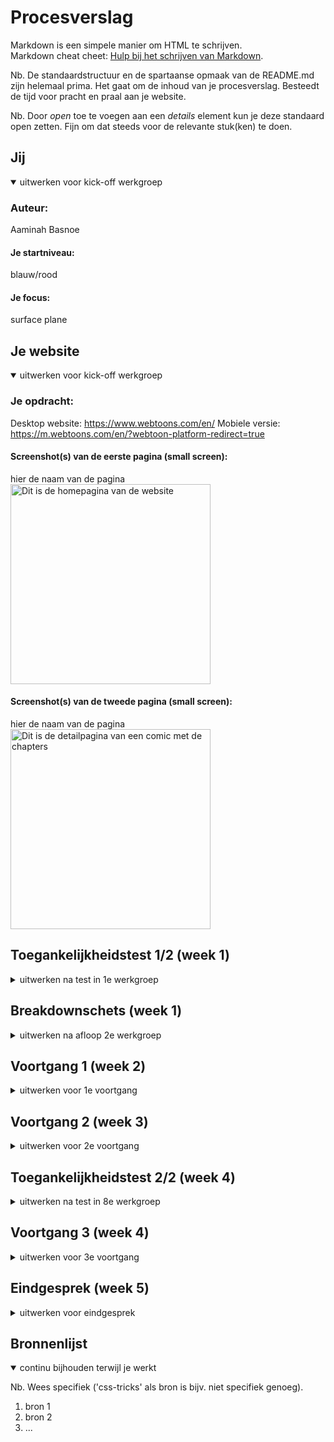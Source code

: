 # Procesverslag
Markdown is een simpele manier om HTML te schrijven.  
Markdown cheat cheet: [Hulp bij het schrijven van Markdown](https://github.com/adam-p/markdown-here/wiki/Markdown-Cheatsheet).

Nb. De standaardstructuur en de spartaanse opmaak van de README.md zijn helemaal prima. Het gaat om de inhoud van je procesverslag. Besteedt de tijd voor pracht en praal aan je website.

Nb. Door *open* toe te voegen aan een *details* element kun je deze standaard open zetten. Fijn om dat steeds voor de relevante stuk(ken) te doen.





## Jij

<details open>
  <summary>uitwerken voor kick-off werkgroep</summary>

  ### Auteur:
  Aaminah Basnoe

  #### Je startniveau:
  blauw/rood

  #### Je focus:
  surface plane
 
</details>





## Je website

<details open>
  <summary>uitwerken voor kick-off werkgroep</summary>

  ### Je opdracht:
  Desktop website: https://www.webtoons.com/en/ 
  Mobiele versie: https://m.webtoons.com/en/?webtoon-platform-redirect=true 

  #### Screenshot(s) van de eerste pagina (small screen): 
  hier de naam van de pagina  
  <img src="readme-images/page1.jpeg" width="320px" alt="Dit is de homepagina van de website">

  #### Screenshot(s) van de tweede pagina (small screen):
  hier de naam van de pagina  
  <img src="readme-images/page2.jpeg" width="320px" alt="Dit is de detailpagina van een comic met de chapters">
 
</details>



## Toegankelijkheidstest 1/2 (week 1)

<details>
  <summary>uitwerken na test in 1e werkgroep</summary>

  ### Bevindingen
  Lijst met je bevindingen die in de test naar voren kwamen:

  #### Screenreader
  Hier korte omschrijving (met indien nodig afbeeldingen)

  Ik heb de screenreader gebruikt op de website die ik ga namaken. De screenreader is over het algemeen wel makkelijk te gebruiken. Alleen viel het mij op dat sommige kopjes 2 keer worden gezegd. Dat kan best irritant zijn. 

  Hier een omschrijving van hoe het opgelost kan worden (met indien nodig afbeeldingen)

  Waarschijnlijk zegt de screenreader sommige kopjes 2 keer, omdat er een alt tekst staat. Misschien is er een functie waarmee je tegen de screenreader kan zeggen om alleen de alt teksten te lezen. (Of misschien een hele andere manier)

  #### Muis en Toetsenbord 
  Hier korte omschrijving (met indien nodig afbeeldingen)
  - Er zijn niet overal hoverstates. 
  - De focus state van de slider werkt niet goed, want als je tabt, gaat de slider gewoon door dus hij blijft niet staan.

  Hier een omschrijving van hoe het opgelost kan worden (met indien nodig afbeeldingen)
  - Misschien dat je ergens in javascript of css kan zeggen dat het plaatje moet blijven staan als je erop tabt of erover heen hovert. Hoe dit precies moet weet ik niet.s


  #### Motoriek (shocks, elastiekjes)
  Hier korte omschrijving (met indien nodig afbeeldingen)

  Ik heb met verschillende beperkingen de website getest. De site is prima te gebruiken met elastiekjes. Met shocks is het iets moeilijk, omdat sommige linkjes nog wat klein zijn.

  Hier een omschrijving van hoe het opgelost kan worden (met indien nodig afbeeldingen)
  Je kan de hover state groter maken, zodat je beter kan klikken, maar dat de knoppen niet constant zo groot zijn.


  #### Visueel (brillen, contrast, kleurenblind, dark/light). 
  Hier korte omschrijving (met indien nodig afbeeldingen)
  De site is over het algemeen nog wel goed te gebruiken, alleen bijvoorbeeld bij de blur zie je eigenlijk niks meer. Het contrast is bij sommige delen van de site te laag.

  Hier een omschrijving van hoe het opgelost kan worden (met indien nodig afbeeldingen)
  Je kan andere kleuren gebruiken met een hoger contrast.

</details>



## Breakdownschets (week 1)

<details>
  <summary>uitwerken na afloop 2e werkgroep</summary>

  ### de hele pagina: 
  <img src="readme-images/breakdownschets" width="375px" alt="breakdown van de hele pagina">

  ### dynamisch deel (bijv menu): 
  <img src="" width="375px" alt="breakdown van een dynamisch deel">

  ### wellicht nog een dynamisch deel (bijv filter): 
  <img src="" width="375px" alt="breakdown van nog een dynamisch deel">

</details>





## Voortgang 1 (week 2)

<details>
  <summary>uitwerken voor 1e voortgang</summary>

  ### Stand van zaken
  hier dit ging goed & dit was lastig (neem ook screenshots op van delen van je website en code)
  
  De lessen gaan tot nu toe wel goed. Ik begrijp de stof redelijk goed en maak veel aantekeningen. Het is wel zo dat ik het in de les vaak allemaal wel snap, maar wanneer ik het dan zelf in mijn eigen website moet toepassen, vind ik het nog wel lastig. Ik ben nog niet zo ver met mijn code. Ik heb nu de html, maar nog geen css. De HTML is naar mijn idee wel goed gegaan, alleen twijfel ik nog of sommige delen wel kloppen. 

  

  ### Agenda voor meeting
  samen met je groepje opstellen

  | Aaminah      | Sjors          | Nada    | Jesse        |
  | ---            | ---                | ---          | ---              |
  | Ik wil graag bespreken of het eerste gedeelte van mijn html in orde is. |  Ik zou graag willen weten of er een tijdschema is voor de website, of dat we zelf volledig het tempo bepalen.            | ik zou graag willen weten hoe je uitklapbare footer kan maken     | en dan ik dat    |
  | Ik weet nog niet helemaal hoe het bovenste gedeelte van de 2e pagina in elkaar zit kwa html.  | dit als er tijd is | nog een punt | dit wil ik zeker |
  | Ik wil iets laten scrollen, maar de srollbar moet niet zichtbaar zijn. Ook wil ik graag weten hoe ik een timer op een carousel/slider kan zetten met een counter erbij.            | ...                | ...          | ...              |


  ### Verslag van meeting
  hier na afloop snel de uitkomsten van de meeting vastleggen

  - Alt leegtalen bij de emoji's (ipv daarvan een aria label)
  - Je mag dingen kopiëren met mate (met de bronvermelding erbij ofc)
  - Section 2 is een grid met een media query (zie code op teams).
  - 

</details>





## Voortgang 2 (week 3)

<details>
  <summary>uitwerken voor 2e voortgang</summary>

  ### Stand van zaken
  hier dit ging goed & dit was lastig (neem ook screenshots op van delen van je website en code)

  Ik ben veel vooruit gekomen sinds het vorige voortgangsgesprek. Ik heb de eerste pagina (de homepagina) bijna af. Aan de tweede pagina moet ik nog beginnen. Mijn CSS is wel nog wat slordig. Hier ga ik later aan zitten en alles netjes gestructureerd neerzetten en alle code in commentaar weghalen. Aan mijn javascript ben ik ook nog niet begonnen. Verder moet ik ook nog goed kijken naar de dingen die ik wil toevoegen voor de surface plane. Tot nu toe gaat het coderen best wel goed. Ik snap wat ik doe en weet ongeveer wel hoe ik verder moet. Wel twijfel ik nog steeds of ik dingen soms wel op de juiste manier doe. 


  ### Agenda voor meeting
  samen met je groepje opstellen

  | Aaminah      | Nada          | Sjors    | student 4        |
  | ---            | ---                | ---          | ---              |
  | Ik wil graag weten hoe ik een infinite slider kan maken met een timer en een counter die laat zien welke img van de slider te zien is  | Ik wil graag weten hoe ik een uitklap footer maak             | Ik zou graag willen weten of de HTML van mijn navigatie semantisch correct is    | en dan ik dat    |
  |  Ik wil graag weten hoe je een scrollbar weghaald | Ik wil  weten hoe ik plaatjes naast elkaar krijg en responsive is | nog een punt | dit wil ik zeker |
  | Ik wil graag weten hoe je een stuk tekst halverwege kan laten stoppen en meer tekst laat zien wanneer het scherm groter wordt            | ...                | ...          | ...              |


  ### Verslag van meeting
  hier na afloop snel de uitkomsten van de meeting vastleggen

  - Gebruik van keyframes, animaties
  - Slider moet niet in desplay flex
  - Counter moet met Javascript
  - Text-overflow: ellipsus
  - overflow hidden gebruiken

</details>





## Toegankelijkheidstest 2/2 (week 4)

<details>
  <summary>uitwerken na test in 8e werkgroep</summary>

  ### Bevindingen
  Lijst met je bevindingen die in de test naar voren kwamen (geef ook aan wat er verbeterd is):

  #### Screenreader
  Hier korte omschrijving (met indien nodig afbeeldingen)
  
  - Plaatjes worden overgeslagen
  - In de header zegt de screenreader alleen ''koppeling'. 

  Hier een omschrijving van hoe het opgelost kan worden (met indien nodig afbeeldingen)
 - alt teksten of aria lables geven aan de images.
  

  


  #### Muis en Toetsenbord 
  Hier korte omschrijving (met indien nodig afbeeldingen)

  - bij de 'genre' section en in de slider is de hoverstate niet goed zichtbaar. 
  -  focus en hover moet nog toegevoegd worden.

  Hier een omschrijving van hoe het opgelost kan worden (met indien nodig afbeeldingen)
  - Hover, focus en active states toevoegen.


 


  #### Motoriek (shocks, elastiekjes)
  Hier korte omschrijving (met indien nodig afbeeldingen)
  - footer wordt moeilijker klikbaar
  - Sommige knoppen zijn te klein

  Hier een omschrijving van hoe het opgelost kan worden (met indien nodig afbeeldingen)
  - grote knoppen maken
  - De hover groter maken




  #### Visueel (brillen, contrast, kleurenblind, dark/light). 
  Hier korte omschrijving (met indien nodig afbeeldingen)

  bril: combined loss diabetic eye disease 
  de h3tjes zijn niet heel goed zichtbaar, te klein en te dun

  bril: low contrast
  kleine kopjes/tekst is moeilijk te lezen. de button 'download' is niet heel goed zichtbaar door het lage contrast.

  bril: peripheral field loss
  vierde section wordt moeilijk zichtbaar

  bril: Kleurenblind
  alles is nog prima zichtbaar

  Hier een omschrijving van hoe het opgelost kan worden (met indien nodig afbeeldingen)

  - hoger contrast geven
  - knop voor groter lettertype
  - dark light mode maken

  



</details>





## Voortgang 3 (week 4)

<details>
  <summary>uitwerken voor 3e voortgang</summary>

  ### Stand van zaken
  hier dit ging goed & dit was lastig (neem ook screenshots op van delen van je website en code)

  De eerste pagina lijkt nu best wel op die van de site. Het gehele surface plane gedeelte moet ik wel nog doen. De states moet ik ook nog toevoegen. De html van de 2e pagina is nog niet helemaal af, maar dat is een kwestie van knippen en plakken en de content veranderen, dus dat moet goed komen. Met de styling van de 2e pagina ben ik nog niet zo heel ver. 

  Ik ben wel trots op hoe de homepagina eruit ziet. Het ziet er netjes uit. De slider is echter nog niet gelukt. Ik heb meerdere dingen geprobeerd, maar ik ben er nog steeds niet uitgekomen.  


  ### Agenda voor meeting
  samen met je groepje opstellen

  | Aaminah      | Nada          | student 3    | student 4        |
  | ---            | ---                | ---          | ---              |
  | Ik wil weten hoe je een infinite carousel maakt met een timer en counter.  | Ik wil graag weten hoe je een responsive grid maakt en hoe je het beste de breedte bepaald van de kolommen.             | en ik dit    | en dan ik dat    |
  | Ik wil weten hoe je een sticky achtergrond maakt over de hele pagina  | dit als er tijd is | nog een punt | dit wil ik zeker |
  | ...            | ...                | ...          | ...              |


  ### Verslag van meeting
  hier na afloop snel de uitkomsten van de meeting vastleggen

  - Sticky achtergrond gemaakt.
  - Slider moet met javascript.
  - Css display grid gebruiken, 1 in beeld laten en eentje links en rechts een class geven, met javascript de animatie activeren. Draggable maken in javascript. 


</details>





## Eindgesprek (week 5)

<details>
  <summary>uitwerken voor eindgesprek</summary>

  ### Je uitkomst - karakteristiek screenshots:
  <img src="readme-images/pagina1final.jpg" width="320px" alt="uitomst opdracht 1">
  <img src="readme-images/pagina2final.jpg" width="320px" alt="uitomst opdracht 1">


  ### Dit ging goed/Heb ik geleerd: 
  Korte omschrijving met plaatjes

  Ik heb heel veel geleerd. Mijn html en css niveau was nog niet zo hoog. Ik wist nog niks van grid en positions. Ook flexbox was nog een beetje vaag voor mij. Met animations had ik ook nog niet echt mee gewerkt. 

  <img src=""  alt="top">


  ### Dit was lastig/Is niet gelukt:
  Korte omschrijving met plaatjes

  De slider vond ik heel lastig. Ik heb veel geprobeerd, maar uiteindelijk is het mij niet gelukt om er zelf eentje te maken.

  <img src="readme-images/sliderimgreadme.jpg" width="375px" alt="bummer">
</details>





## Bronnenlijst

<details open>
  <summary>continu bijhouden terwijl je werkt</summary>

  Nb. Wees specifiek ('css-tricks' als bron is bijv. niet specifiek genoeg).

  1. bron 1
  2. bron 2
  3. ...

</details>